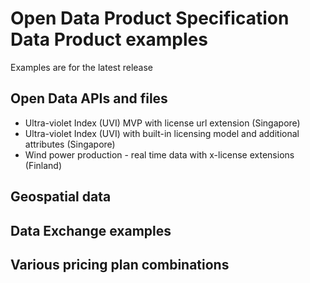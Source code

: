 # Open Data Product Specification Data Product examples

Examples are for the latest release

## Open Data APIs and files

- Ultra-violet Index (UVI) MVP with license url extension (Singapore)
- Ultra-violet Index (UVI) with built-in licensing model and additional attributes (Singapore)
- Wind power production - real time data with x-license extensions (Finland)


## Geospatial data


## Data Exchange examples


## Various pricing plan combinations
